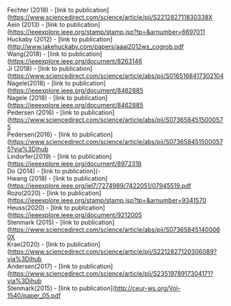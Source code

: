 Fechter (2018) - [link to publication](https://www.sciencedirect.com/science/article/pii/S221282711830338X<br />
Aein (2013) - [link to publication](https://ieeexplore.ieee.org/stamp/stamp.jsp?tp=&arnumber=6697011<br />
Huckaby (2012) - [link to publication](http://www.jakehuckaby.com/papers/aaai2012ws_cogrob.pdf<br />
Wang(2018) - [link to publication](https://ieeexplore.ieee.org/document/8263146<br />
Ji (2018) - [link to publication](https://www.sciencedirect.com/science/article/abs/pii/S0165168417302104<br />
Nagele(2018) - [link to publication](https://ieeexplore.ieee.org/document/8462885<br />
Nagele (2018) - [link to publication](https://ieeexplore.ieee.org/document/8462885<br />
Pedersen (2016) - [link to publication](https://www.sciencedirect.com/science/article/abs/pii/S0736584515000575 <br />
Pedersen(2016) - [link to publication](https://www.sciencedirect.com/science/article/abs/pii/S0736584515000575?via%3Dihub<br />
Lindorfer(2019) - [link to publication](https://ieeexplore.ieee.org/document/8972318<br />
Do (2014) - [link to publication](-<br />
Hwang (2018) - [link to publication](https://ieeexplore.ieee.org/iel7/7274989/7422051/07945519.pdf<br />
Rozo(2020) - [link to publication](https://ieeexplore.ieee.org/stamp/stamp.jsp?tp=&arnumber=9341570<br />
Heuss(2020) - [link to publication](https://ieeexplore.ieee.org/document/9212005<br />
Stenmark (2015) - [link to publication](https://www.sciencedirect.com/science/article/abs/pii/S073658451400060X<br />
Krae(2020) - [link to publication](https://www.sciencedirect.com/science/article/pii/S2212827120306089?via%3Dihub<br />
Andersen(2017) - [link to publication](https://www.sciencedirect.com/science/article/pii/S2351978917304171?via%3Dihub<br />
Stenmark(2015) - [link to publication](http://ceur-ws.org/Vol-1540/paper_05.pdf<br />
